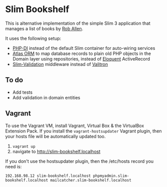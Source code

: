 # Slim Bookshelf

This is alternative implementation of the simple Slim 3 application that manages a list of books
by [Rob Allen](https://github.com/akrabat).

It uses the following setup:

* [PHP-DI](http://php-di.org/) instead of the default Slim container for auto-wiring services
* [Atlas ORM](https://github.com/atlasphp/Atlas.Orm) to map database records to plain old PHP objects in
the Domain layer using repositories, instead of [Eloquent](https://laravel.com/docs/5.4/eloquent) ActiveRecord
* [Slim-Validation](https://github.com/DavidePastore/Slim-Validation) middleware instead of [Valitron](https://github.com/vlucas/valitron)

## To do

* Add tests
* Add validation in domain entities


## Vagrant

To use the Vagrant VM, install Vagrant, Virtual Box & the VirtualBox Extension
Pack. If you install the `vagrant-hostsupdater` Vagrant plugin, then your hosts
file will be automatically updated too.

1. `vagrant up`
2. navigate to http://slim-bookshelf.localhost


If you don't use the hostsupdater plugin, then the /etc/hosts record you need
is:

    192.168.98.12 slim-bookshelf.localhost phpmyadmin.slim-bookshelf.localhost mailcatcher.slim-bookshelf.localhost
